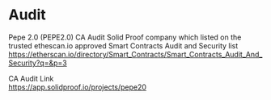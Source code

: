 # Audit
Pepe 2.0 (PEPE2.0) CA Audit Solid Proof company which listed on the trusted ethescan.io approved Smart Contracts Audit and Security list
<br>
https://etherscan.io/directory/Smart_Contracts/Smart_Contracts_Audit_And_Security?q=&p=3
<br>

CA Audit Link
<br>
https://app.solidproof.io/projects/pepe20
